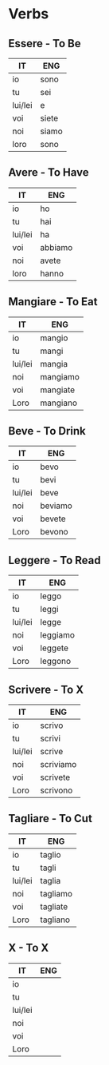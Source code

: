 # Verbs

## Essere - To Be
| IT | ENG |
| -- | -- |
| io | sono |
| tu | sei |
| lui/lei | e |
| voi | siete |
| noi | siamo |
| loro | sono |

## Avere - To Have
| IT | ENG |
| -- | -- |
| io | ho |
| tu | hai |
| lui/lei | ha |
| voi | abbiamo |
| noi | avete |
| loro | hanno |

## Mangiare - To Eat
| IT | ENG |
| -- | -- |
| io | mangio |
| tu | mangi |
| lui/lei | mangia |
| noi | mangiamo |
| voi | mangiate |
| Loro | mangiano |

## Beve - To Drink
| IT | ENG |
| -- | -- |
| io | bevo |
| tu | bevi |
| lui/lei | beve |
| noi | beviamo |
| voi | bevete |
| Loro | bevono |

## Leggere - To Read
| IT | ENG |
| -- | -- |
| io | leggo |
| tu | leggi |
| lui/lei | legge |
| noi | leggiamo |
| voi | leggete |
| Loro | leggono |

## Scrivere - To X
| IT | ENG |
| -- | -- |
| io | scrivo |
| tu | scrivi |
| lui/lei | scrive |
| noi | scriviamo |
| voi | scrivete |
| Loro | scrivono |

## Tagliare - To Cut
| IT | ENG |
| -- | -- |
| io | taglio |
| tu | tagli |
| lui/lei | taglia |
| noi | tagliamo |
| voi | tagliate |
| Loro | tagliano |

## X - To X
| IT | ENG |
| -- | -- |
| io |  |
| tu |  |
| lui/lei |  |
| noi |  |
| voi |  |
| Loro |  |
